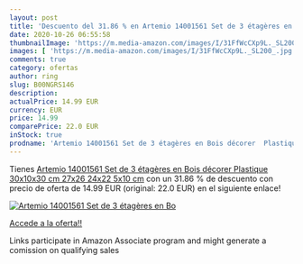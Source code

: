 ```yaml
---
layout: post
title: 'Descuento del 31.86 % en Artemio 14001561 Set de 3 étagères en Bo'
date: 2020-10-26 06:55:58
thumbnailImage: 'https://m.media-amazon.com/images/I/31FfWcCXp9L._SL200_.jpg'
images: [ 'https://m.media-amazon.com/images/I/31FfWcCXp9L._SL200_.jpg' ]
comments: true
category: ofertas
author: ring
slug: B00NGRS146
description:
actualPrice: 14.99 EUR
currency: EUR
price: 14.99
comparePrice: 22.0 EUR
inStock: true
prodname: 'Artemio 14001561 Set de 3 étagères en Bois décorer  Plastique  30x10x30 cm 27x26  24x22 5x10 cm'
---
```


Tienes [Artemio 14001561 Set de 3 étagères en Bois décorer  Plastique  30x10x30 cm 27x26  24x22 5x10 cm](https://www.amazon.fr/dp/B00NGRS146/?tag=tolees0d-21) con un 31.86 % de descuento con precio de oferta de 14.99 EUR (original: 22.0 EUR) en el siguiente enlace!

[![Artemio 14001561 Set de 3 étagères en Bo](https://m.media-amazon.com/images/I/31FfWcCXp9L._SL200_.jpg)](https://www.amazon.fr/dp/B00NGRS146/?tag=tolees0d-21)

[Accede a la oferta!!](https://www.amazon.fr/dp/B00NGRS146/?tag=tolees0d-21)

Links participate in Amazon Associate program and might generate a comission on qualifying sales


